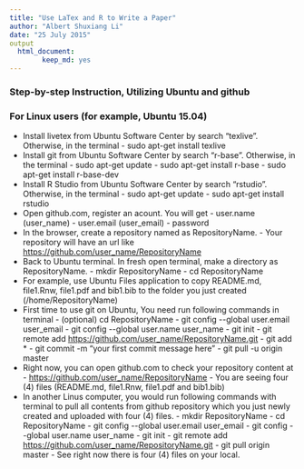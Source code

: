 ```yaml
---
title: "Use LaTex and R to Write a Paper"
author: "Albert Shuxiang Li"
date: "25 July 2015"
output
  html_document:
        keep_md: yes
---
```

### Step-by-step Instruction, Utilizing Ubuntu and github
### For Linux users (for example, Ubuntu 15.04)
- Install livetex from Ubuntu Software Center by search “texlive”. Otherwise, in the terminal
      - sudo apt-get install texlive
- Install git from Ubuntu Software Center by search “r-base”. Otherwise, in the terminal
      - sudo apt-get update
      - sudo apt-get install r-base
      - sudo apt-get install r-base-dev
- Install R Studio from Ubuntu Software Center by search “rstudio”. Otherwise, in the terminal
      - sudo apt-get update
      - sudo apt-get install rstudio
- Open github.com, register an acount. You will get
      - user.name (user_name)
      - user.email (user_email)
      - password
- In the browser, create a repository named as RepositoryName. 
      - Your repository will have an url like https://github.com/user_name/RepositoryName
- Back to Ubuntu terminal. In fresh open terminal, make a directory as RepositoryName. 
      - mkdir RepositoryName 
      - cd  RepositoryName
- For example, use Ubuntu Files application to copy README.md, file1.Rnw, file1.pdf and bib1.bib to the folder you just created (/home/RepositoryName)
- First time to use git on Ubuntu, You need run following commands in terminal 
      - (optional) cd RepositoryName
      - git config --global user.email user_email
      - git config --global user.name user_name
      - git init
      - git remote add https://github.com/user_name/RepositoryName.git
      - git add *
      - git commit -m “your first commit message here”
      - git pull -u origin master
- Right now, you can open github.com to check your repository content at
      - https://github.com/user_name/RepositoryName
      - You are seeing four (4) files (README.md, file1.Rnw, file1.pdf and bib1.bib)  
- In another Linus computer, you would run following commands with terminal to pull all contents from github repository which you just newly created and uploaded with four (4) files.
      - mkdir RepositoryName 
      - cd  RepositoryName
      - git config --global user.email user_email
      - git config --global user.name user_name
      - git init
      - git remote add https://github.com/user_name/RepositoryName.git
      - git pull origin master
      - See right now there is four (4) files on your local.
